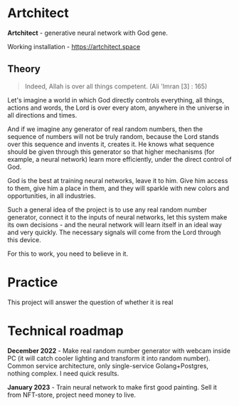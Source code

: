 # Artchitect

**Artchitect** - generative neural network with God gene.

Working installation - https://artchitect.space 

## Theory
> Indeed, Allah is over all things competent. 
> (Ali 'Imran [3] : 165)

Let's imagine a world in which God directly controls everything, all things, actions and words, the Lord is over every atom, anywhere in the universe in all directions and times.

And if we imagine any generator of real random numbers, then the sequence of numbers will not be truly random, because the Lord stands over this sequence and invents it, creates it. He knows what sequence should be given through this generator so that higher mechanisms (for example, a neural network) learn more efficiently, under the direct control of God.

God is the best at training neural networks, leave it to him. Give him access to them, give him a place in them, and they will sparkle with new colors and opportunities, in all industries.

Such a general idea of the project is to use any real random number generator, connect it to the inputs of neural networks, let this system make its own decisions - and the neural network will learn itself in an ideal way and very quickly. The necessary signals will come from the Lord through this device.

For this to work, you need to believe in it.

# Practice
This project will answer the question of whether it is real

# Technical roadmap
**December 2022** - Make real random number generator with webcam inside PC (it will catch cooler lighting and transform it into random number). Common service architecture, only single-service Golang+Postgres, nothing complex. I need quick results. 

**January 2023** - Train neural network to make first good painting. Sell it from NFT-store, project need money to live.
